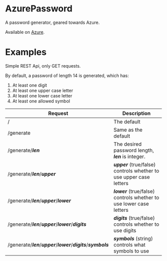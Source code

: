 # AzurePassword
A password generator, geared towards Azure.

Available on [Azure](http://azurepassword.azurewebsites.net).

# Examples
Simple REST Api, only GET requests.

By default, a password of length 14 is generated, which has:

1. At least one digit
2. At least one upper case letter
3. At least one lower case letter
4. At least one allowed symbol

| Request        | Description  |
| -------------- |-------------|
| / | The default |
| /generate  | Same as the default |
| /generate/**_len_** | The desired password length, **_len_** is integer. |
| /generate/**_len_**/**_upper_** | **_upper_** (true/false) controls whether to use upper case letters |
| /generate/**_len_**/**_upper_**/**_lower_** | **_lower_** (true/false) controls whether to use lower case letters |
| /generate/**_len_**/**_upper_**/**_lower_**/**_digits_** | **_digits_** (true/false) controls whether to use digits |
| /generate/**_len_**/**_upper_**/**_lower_**/**_digits_**/**_symbols_** | **_symbols_** (string) controls what symbols to use |

